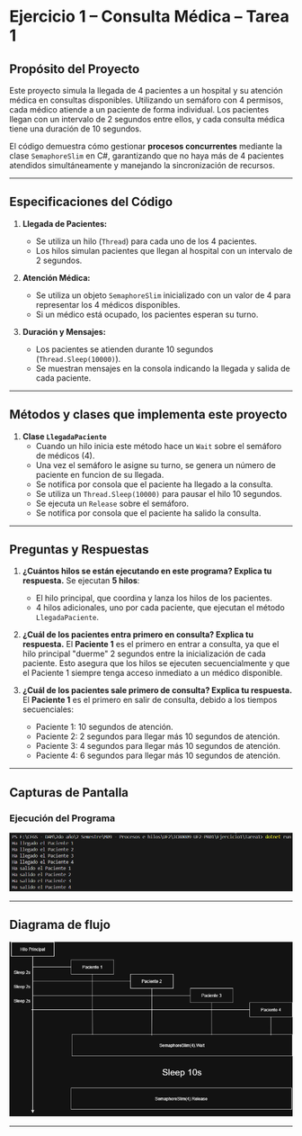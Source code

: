 # Ejercicio 1 – Consulta Médica – Tarea 1

## **Propósito del Proyecto**
Este proyecto simula la llegada de 4 pacientes a un hospital y su atención médica en consultas disponibles. Utilizando un semáforo con 4 permisos, cada médico atiende a un paciente de forma individual. Los pacientes llegan con un intervalo de 2 segundos entre ellos, y cada consulta médica tiene una duración de 10 segundos.

El código demuestra cómo gestionar **procesos concurrentes** mediante la clase `SemaphoreSlim` en C#, garantizando que no haya más de 4 pacientes atendidos simultáneamente y manejando la sincronización de recursos.

---

## **Especificaciones del Código**
1. **Llegada de Pacientes:**
   - Se utiliza un hilo (`Thread`) para cada uno de los 4 pacientes.
   - Los hilos simulan pacientes que llegan al hospital con un intervalo de 2 segundos.

2. **Atención Médica:**
   - Se utiliza un objeto `SemaphoreSlim` inicializado con un valor de 4 para representar los 4 médicos disponibles.
   - Si un médico está ocupado, los pacientes esperan su turno.

3. **Duración y Mensajes:**
   - Los pacientes se atienden durante 10 segundos (`Thread.Sleep(10000)`).
   - Se muestran mensajes en la consola indicando la llegada y salida de cada paciente.

---

## **Métodos y clases que implementa este proyecto**
1. **Clase `LlegadaPaciente`**
   - Cuando un hilo inicia este método hace un `Wait` sobre el semáforo de médicos (4).
   - Una vez el semáforo le asigne su turno, se genera un número de paciente en funcion de su llegada.
   - Se notifica por consola que el paciente ha llegado a la consulta.
   - Se utiliza un `Thread.Sleep(10000)` para pausar el hilo 10 segundos.
   - Se ejecuta un `Release` sobre el semáforo.
   - Se notifica por consola que el paciente ha salido la consulta.

---

## **Preguntas y Respuestas**

1. **¿Cuántos hilos se están ejecutando en este programa? Explica tu respuesta.**
   Se ejecutan **5 hilos**:
   - El hilo principal, que coordina y lanza los hilos de los pacientes.
   - 4 hilos adicionales, uno por cada paciente, que ejecutan el método `LlegadaPaciente`.

2. **¿Cuál de los pacientes entra primero en consulta? Explica tu respuesta.**
   El **Paciente 1** es el primero en entrar a consulta, ya que el hilo principal "duerme" 2 segundos entre la inicialización de cada paciente. Esto asegura que los hilos se ejecuten secuencialmente y que el Paciente 1 siempre tenga acceso inmediato a un médico disponible.

3. **¿Cuál de los pacientes sale primero de consulta? Explica tu respuesta.**
   El **Paciente 1** es el primero en salir de consulta, debido a los tiempos secuenciales:
   - Paciente 1: 10 segundos de atención.
   - Paciente 2: 2 segundos para llegar más 10 segundos de atención.
   - Paciente 3: 4 segundos para llegar más 10 segundos de atención.
   - Paciente 4: 6 segundos para llegar más 10 segundos de atención.

---

## **Capturas de Pantalla**
### **Ejecución del Programa**
![](e1-t1-output.png)

---

## **Diagrama de flujo**
![](e1-t1-esquema.png)

---

